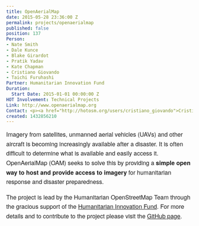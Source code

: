 ```yaml
---
title: OpenAerialMap
date: 2015-05-28 23:36:00 Z
permalink: projects/openaerialmap
published: false
position: 137
Person:
- Nate Smith
- Dale Kunce
- Blake Girardot
- Pratik Yadav
- Kate Chapman
- Cristiano Giovando
- Taichi Furuhashi
Partner: Humanitarian Innovation Fund
Duration:
  Start Date: 2015-01-01 00:00:00 Z
HOT Involvement: Technical Projects
Link: http://www.openaerialmap.org
Contact: <p><a href="http://hotosm.org/users/cristiano_giovando">Cristiano Giovando</a></p>
created: 1432856210
---
```


<p style="box-sizing: border-box; margin-top: 0px; margin-bottom: 16px; font-family: 'Helvetica Neue', Helvetica, 'Segoe UI', Arial, freesans, sans-serif; font-size: 16px; line-height: 25.6000003814697px;">Imagery from satellites, unmanned aerial vehicles (UAVs) and other aircraft is becoming increasingly available after a disaster. It is often difficult to determine what is available and easily access it. OpenAerialMap (OAM) seeks to solve this by providing a&nbsp;<strong style="box-sizing: border-box;">simple open way to host and provide access to imagery</strong>&nbsp;for humanitarian response and disaster preparedness.</p><p style="box-sizing: border-box; margin-top: 0px; margin-bottom: 16px; font-family: 'Helvetica Neue', Helvetica, 'Segoe UI', Arial, freesans, sans-serif; font-size: 16px; line-height: 25.6000003814697px;">The project is lead by the&nbsp;Humanitarian OpenStreetMap Team&nbsp;through the gracious support of the&nbsp;<a href="http://www.humanitarianinnovation.org/large-project/OpenAerialMap" target="_blank">Humanitarian Innovation Fund</a>. For more details and to contribute to the project please visit the <a href="https://github.com/hotosm/OpenAerialMap" target="_blank">GitHub page</a>.</p>
